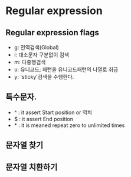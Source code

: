 # Regular expression


## Regular expression flags
- g: 전역검색(Global)
- i: 대소문자 구분없이 검색
- m: 다중행검색
- u: 유니코드; 패턴을 유니코드패턴의 나열로 취급
- y: 'sticky'검색을 수행한다.

## 특수문자. 

- ^ : it assert Start position or 역치
- $ : it assert End position
- \* : it is meaned repeat zero to unlimited times



## 문자열 찾기

## 문자열 치환하기